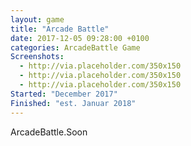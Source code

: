 ```yaml
---
layout: game
title: "Arcade Battle"
date: 2017-12-05 09:28:00 +0100
categories: ArcadeBattle Game
Screenshots:
  - http://via.placeholder.com/350x150
  - http://via.placeholder.com/350x150
  - http://via.placeholder.com/350x150
Started: "December 2017"
Finished: "est. Januar 2018"
---
```


ArcadeBattle.Soon
